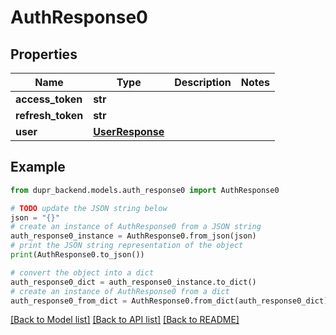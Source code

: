 # AuthResponse0


## Properties

Name | Type | Description | Notes
------------ | ------------- | ------------- | -------------
**access_token** | **str** |  | 
**refresh_token** | **str** |  | 
**user** | [**UserResponse**](UserResponse.md) |  | 

## Example

```python
from dupr_backend.models.auth_response0 import AuthResponse0

# TODO update the JSON string below
json = "{}"
# create an instance of AuthResponse0 from a JSON string
auth_response0_instance = AuthResponse0.from_json(json)
# print the JSON string representation of the object
print(AuthResponse0.to_json())

# convert the object into a dict
auth_response0_dict = auth_response0_instance.to_dict()
# create an instance of AuthResponse0 from a dict
auth_response0_from_dict = AuthResponse0.from_dict(auth_response0_dict)
```
[[Back to Model list]](../README.md#documentation-for-models) [[Back to API list]](../README.md#documentation-for-api-endpoints) [[Back to README]](../README.md)


